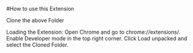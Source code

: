 #How to use this Extension

Clone the above Folder

Loading the Extension:
Open Chrome and go to chrome://extensions/.
Enable Developer mode in the top right corner.
Click Load unpacked and select the Cloned Folder.

